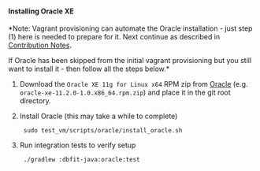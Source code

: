 #### Installing Oracle XE

*Note: Vagrant provisioning can automate the Oracle installation - just
 step (1) here is needed to prepare for it. Next continue as described in
 [Contribution Notes](CONTRIBUTING.md).

 If Oracle has been skipped from the initial vagrant provisioning but you still
 want to install it - then follow all the steps below.*

1. Download the `Oracle XE 11g for Linux x64` RPM zip from
   [Oracle](http://www.oracle.com/technetwork/database/database-technologies/express-edition/overview/index.html)
   (e.g. `oracle-xe-11.2.0-1.0.x86_64.rpm.zip`) and place it in the git root directory.

2. Install Oracle (this may take a while to complete)

        sudo test_vm/scripts/oracle/install_oracle.sh

3. Run integration tests to verify setup

        ./gradlew :dbfit-java:oracle:test

